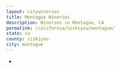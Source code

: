 ```yaml
---
layout: citywineries
title: Montague Wineries
description: Wineries in Montague, CA
permalink: /california/siskiyou/montague/
state: ca
county: siskiyou
city: montague
---
```

-
